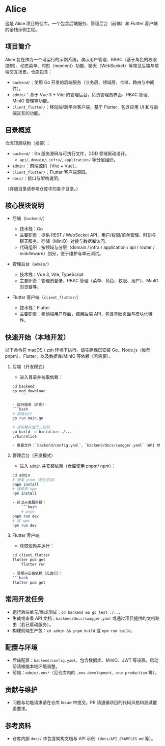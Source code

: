 # Alice

这是 Alice 项目的仓库，一个包含后端服务、管理后台（前端）和 Flutter 客户端的全栈示例工程。

## 项目简介

Alice 旨在作为一个可运行的示例系统，演示用户管理、RBAC（基于角色的权限控制）、动态菜单、时刻（moment）功能、聊天（WebSocket）等常见后端与前端交互场景。仓库包含：
- `backend/`：使用 Go 开发的后端服务（业务层、领域层、仓储、路由与中间件）。
- `admin/`：基于 Vue 3 + Vite 的管理后台，负责管理员界面、RBAC 管理、MinIO 管理等功能。
- `client_flutter/`：移动端/跨平台客户端，基于 Flutter，包含应用 UI 和与后端交互的功能。

## 目录概览

仓库顶层结构（摘要）：
- `backend/`：Go 服务源码与可执行文件，DDD 领域驱动设计。
	- `api/`, `domain/`, `infra/`, `application/` 等分层组织。
- `admin/`：前端源码（Vite + Vue）。
- `client_flutter/`：Flutter 客户端源码。
- `docs/`：接口与架构说明。

（详细目录请参考仓库中的各子目录。）

## 核心模块说明

- 后端（`backend/`）
	- 技术栈：Go
	- 主要职责：提供 REST / WebSocket API、用户/权限/菜单管理、时刻与聊天服务、存储（MinIO）对接与数据库访问。
	- 代码组织：按领域与分层（domain / infra / application / api / router / middleware）划分，便于维护与单元测试。

- 管理后台（`admin/`）
	- 技术栈：Vue 3, Vite, TypeScript
	- 主要职责：管理员登录、RBAC 管理（菜单、角色、权限、用户）、MinIO 浏览器等。

- Flutter 客户端（`client_flutter/`）
	- 技术栈：Flutter
	- 主要职责：移动端用户界面，调用后端 API，包含基础页面与模块化特性。

## 快速开始（本地开发）

以下命令在 macOS / zsh 环境下执行。请先确保已安装 Go、Node.js（推荐 pnpm）、Flutter，以及数据库/MinIO 等依赖（若需要）。
1) 后端（开发模式）

	- 进入目录并拉取依赖：
	```bash
	cd backend
	go mod download
		```

	- 运行服务（示例）：
	```bash
	# 直接运行
	go run main.go

	# 或构建并运行二进制
	go build -o bin/alice ./...
	./bin/alice

	- 重要文件：`backend/config.yaml`、`backend/docs/swagger.yaml`（API 参考）
2) 管理后台（开发模式）

	- 进入 `admin` 并安装依赖（仓库使用 pnpm/ npm）：
	```bash
	cd admin
	# 使用 pnpm（若已安装）
	pnpm install
	# 或使用 npm
	npm install

	- 启动开发服务器：
		```bash
		# pnpm
	pnpm run dev
	# 或 npm
	npm run dev

3) Flutter 客户端

	- 获取依赖并运行：
	```bash
	cd client_flutter
	flutter pub get
		flutter run

	- 若想只安装依赖（无运行）：
	```bash
	flutter pub get
	```

## 常用开发任务

- 运行后端单元/集成测试：`cd backend && go test ./...`
- 生成或查看 API 文档：`backend/docs/swagger.yaml` 或通过项目提供的文档路由（若已启动服务）。
- 构建前端生产包：`cd admin && pnpm build` 或 `npm run build`。

## 配置与环境

- 后端配置：`backend/config.yaml`，包含数据库、MinIO、JWT 等设置。启动前请根据本地环境调整。
- 前端：`admin/.env*`（见仓库内的 `.env.development`, `.env.production` 等）。

## 贡献与维护

- 问题与功能请求请在仓库 Issue 中提交。PR 请遵循项目的代码风格和测试覆盖要求。

## 参考资料

- 仓库内部 `docs/` 中包含架构文档与 API 示例（`docs/API_EXAMPLES.md` 等）。

